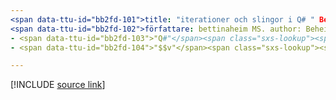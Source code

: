 ```yaml
---
<span data-ttu-id="bb2fd-101">title: "iterationer och slingor i Q# " Beskrivning: Lär dig hur du använder for-loopar i Q# programmeringsspråk.</span><span class="sxs-lookup"><span data-stu-id="bb2fd-101">title: "Iterations and loops in Q#" description: Learn about using 'for' loops in the Q# programming language.</span></span>
<span data-ttu-id="bb2fd-102">författare: bettinaheim MS. author: Beheim MS. Date: 10/07/2020 MS. topic: referens-UID: Microsoft. Quantum. qsharp. iterationer:</span><span class="sxs-lookup"><span data-stu-id="bb2fd-102">author: bettinaheim ms.author: beheim ms.date: 10/07/2020 ms.topic: reference uid: microsoft.quantum.qsharp.iterations no-loc:</span></span>
- <span data-ttu-id="bb2fd-103">"Q#"</span><span class="sxs-lookup"><span data-stu-id="bb2fd-103">"Q#"</span></span>
- <span data-ttu-id="bb2fd-104">"$$v"</span><span class="sxs-lookup"><span data-stu-id="bb2fd-104">"$$v"</span></span>

---
```


<!---
# Iterations and loops in Q#
-->

[!INCLUDE [source link](~/includes/qsharp-language/Specifications/Language/2_Statements/iterations.md)]

